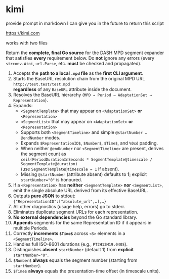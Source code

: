 # kimi

provide prompt in markdown I can give you in the future to return this script

https://kimi.com

works with two files

Return the **complete, final Go source** for the DASH MPD segment expander that
satisfies **every** requirement below. Do **not** ignore any errors (every
`strconv.Atoi`, `url.Parse`, etc. **must** be checked and propagated).

1. Accepts the **path to a local `.mpd` file** as the **first CLI argument**.  
2. Starts the BaseURL resolution chain from the original MPD URL  
   `http://test.test/test.mpd `  
   **regardless** of any `BaseURL` attribute inside the document.  
3. Resolves the BaseURL hierarchy (`MPD → Period → AdaptationSet → Representation`).  
4. Expands:  
   - `<SegmentTemplate>` that may appear on `<AdaptationSet>` **or** `<Representation>`  
   - `<SegmentList>` that may appear on `<AdaptationSet>` **or** `<Representation>`  
   - Supports both `<SegmentTimeline>` and simple `@startNumber … @endNumber` modes.  
   - Expands `$RepresentationID$`, `$Number$`, `$Time$`, and `%0xd` padding.  
   - When neither `@endNumber` nor `<SegmentTimeline>` are present, derives the segment count as  
     `ceil(PeriodDurationInSeconds * SegmentTemplate@timescale / SegmentTemplate@duration)`  
     (use `SegmentTemplate@timescale = 1` if absent).  
   - Missing `@startNumber` (attribute absent) defaults to **1**; explicit `startNumber="0"` is honoured.  
5. If a `<Representation>` has **neither** `<SegmentTemplate>` **nor** `<SegmentList>`, emit the single absolute URL derived from its effective BaseURL.  
6. Outputs **pure JSON** to stdout:  
   `{"RepresentationID":["absolute_url",…],…}`  
7. All other diagnostics (usage help, errors) go to stderr.  
8. Eliminates duplicate segment URLs for each representation.  
9. **No external dependencies** beyond the Go standard library.  
10. **Appends** segments for the same Representation ID if it appears in multiple Periods.  
11. Correctly **increments `$Time$`** across `<S>` elements in a `<SegmentTimeline>`.  
12. Handles full ISO-8601 durations (e.g., `PT2H13M19.040S`).  
13. Distinguishes **absent** `startNumber` (default 1) from **explicit** `startNumber="0"`.  
14. `$Number$` **always** equals the segment number (starting from `startNumber`).  
15. `$Time$` **always** equals the presentation-time offset (in timescale units).  
